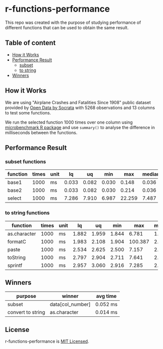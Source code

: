 # r-functions-performance

This repo was created with the purpose of studying performance of different functions that can be used to obtain the same result.

## Table of content
* [How it Works](#how-it-works)
* [Performance Result](#performance-result)
  * [subset](#subset-functions)
  * [to string](#to-string-functions)
* [Winners](#winners)

## How it Works

We are using "Airplane Crashes and Fatalities Since 1908" public dataset provided by [Open Data by Socrata](https://opendata.socrata.com/Government/Airplane-Crashes-and-Fatalities-Since-1908/q2te-8cvq) with 5268 observations and 13 columns to test some functions.

We run the selected function 1000 times over one column using [microbenchmark R package](https://github.com/joshuaulrich/microbenchmark/) and use `summary()` to analyse the difference in milliseconds between the functions.

## Performance Result

### subset functions

function | times | unit | lq | uq | min | max | median | avg
--- | --- | --- | --- | --- | --- | --- | --- | ---
base1 | 1000 | ms | 0.033 | 0.082 | 0.030 |  0.148 | 0.036 | 0.052
base2 | 1000 | ms | 0.033 | 0.082 | 0.030 |  0.214 | 0.036 | 0.052
select | 1000 | ms | 7.286 | 7.910 | 6.987 | 22.259 | 7.487 | 8.003

### to string functions

function | times | unit | lq | uq | min | max | median | avg
--- | --- | --- | --- | --- | --- | --- | --- | ---
as.character | 1000 | ms | 1.882 | 1.959 | 1.844 |   6.781 | 1.912 | 1.963
formatC | 1000 | ms | 1.983 | 2.108 | 1.904 | 100.387 | 2.033 | 2.286
paste | 1000 | ms | 2.534 | 2.625 | 2.500 |   7.157 | 2.569 | 2.622
toString | 1000 | ms | 2.797 | 2.904 | 2.711 |   7.641 | 2.836 | 2.891
sprintf | 1000 | ms | 2.957 | 3.060 | 2.916 |   7.285 | 2.998 | 3.047

## Winners

purpose | winner | avg time
--- | --- | ---
subset | data[col_number] | 0.052 ms
convert to string | as.character | 0.014 ms

## License

r-functions-performance is [MIT Licensed](LICENSE).
